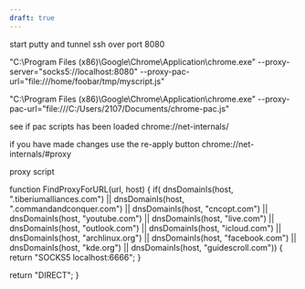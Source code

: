 ```yaml
---
draft: true
---
```

start putty and tunnel ssh over port 8080

"C:\Program Files (x86)\Google\Chrome\Application\chrome.exe" --proxy-server="socks5://localhost:8080" --proxy-pac-url="file:///home/foobar/tmp/myscript.js"



"C:\Program Files (x86)\Google\Chrome\Application\chrome.exe" --proxy-pac-url="file:///C:/Users/2107/Documents/chrome-pac.js"

see if pac scripts has been loaded
chrome://net-internals/

if you have made changes use the re-apply button
chrome://net-internals/#proxy



proxy script

function FindProxyForURL(url, host) {
  if( dnsDomainIs(host, ".tiberiumalliances.com") ||
      dnsDomainIs(host, ".commandandconquer.com") ||
      dnsDomainIs(host, "cncopt.com") ||
      dnsDomainIs(host, "youtube.com") ||
      dnsDomainIs(host, "live.com") ||
      dnsDomainIs(host, "outlook.com") ||
      dnsDomainIs(host, "icloud.com") ||
      dnsDomainIs(host, "archlinux.org") ||
      dnsDomainIs(host, "facebook.com") ||
      dnsDomainIs(host, "kde.org") ||
      dnsDomainIs(host, "guidescroll.com")) {
    return "SOCKS5 localhost:6666";
  }

  return "DIRECT";
}
